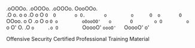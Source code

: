  .oOOOo.  .oOOOo.   .oOOOo.  OooOOo.  
.O     o. o     o  .O     o  O     `O 
O       o O.       o         o      O 
o       O  `OOoo.  o         O     .o 
O       o       `O o         oOooOO'  
o       O        o O         o        
`o     O' O.    .O `o     .o O        
 `OoooO'   `oooO'   `OoooO'  o'       
                                      
                                          
Offensive Security Certified Professional Training Material
